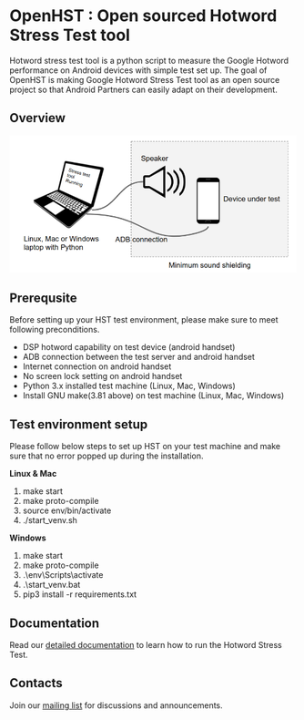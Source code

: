 # OpenHST : Open sourced Hotword Stress Test tool

Hotword stress test tool is a python script to measure the Google Hotword
performance on Android devices with simple test set up. The goal of OpenHST is
making Google Hotword Stress Test tool as an open source project so that Android
Partners can easily adapt on their development.

## Overview

![Hotsord Stress Test concept diagram](docs/image/HST_concept_diagram.png)

## Prerequsite

Before setting up your HST test environment, please make sure to meet following
preconditions.

*   DSP hotword capability on test device (android handset)
*   ADB connection between the test server and android handset
*   Internet connection on android handset
*   No screen lock setting on android handset
*   Python 3.x installed test machine (Linux, Mac, Windows)
*   Install GNU make(3.81 above) on test machine (Linux, Mac, Windows)

## Test environment setup

Please follow below steps to set up HST on your test machine and make sure that
no error popped up during the installation.

__Linux & Mac__

1.  make start
1.  make proto-compile
1.  source env/bin/activate
1.  ./start_venv.sh

__Windows__

1.  make start
1.  make proto-compile
1.  .\env\Scripts\activate
1.  .\start_venv.bat
1.  pip3 install -r requirements.txt

## Documentation

Read our [detailed documentation](docs/OpenHST.pdf) to learn how to run the
Hotword Stress Test.

## Contacts

Join our [mailing list](https://groups.google.com/g/openhst) for discussions and
announcements.
